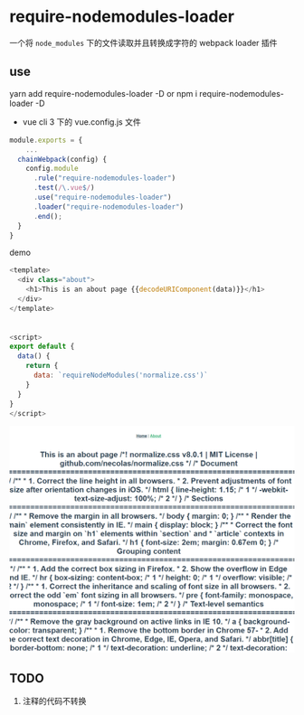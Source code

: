 # require-nodemodules-loader

一个将 `node_modules` 下的文件读取并且转换成字符的 webpack loader 插件

## use

yarn add require-nodemodules-loader -D or npm i require-nodemodules-loader -D 

- vue cli 3 下的 vue.config.js 文件

```js
module.exports = {
    ...
  chainWebpack(config) {
    config.module
      .rule("require-nodemodules-loader")
      .test(/\.vue$/)
      .use("require-nodemodules-loader")
      .loader("require-nodemodules-loader")
      .end();
  }
}
```

demo
```js
<template>
  <div class="about">
    <h1>This is an about page {{decodeURIComponent(data)}}</h1>
  </div>
</template>


<script>
export default {
  data() {
    return {
      data: `requireNodeModules('normalize.css')`
    }
  }
}
</script>
```


![效果](https://raw.githubusercontent.com/cjfff/require-nodemodules-loader/master/screenshot/loader-preview.png)



## TODO
1. 注释的代码不转换